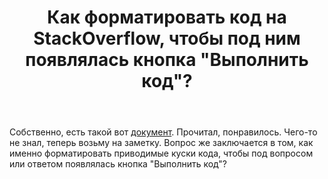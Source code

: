 ﻿---
title: "Как форматировать код на StackOverflow, чтобы под ним появлялась кнопка &quot;Выполнить код&quot;?"
se.owner.user_id: 293639
se.owner.display_name: "Quazimorda"
se.owner.link: "https://ru.meta.stackoverflow.com/users/293639/quazimorda"
se.link: "https://ru.meta.stackoverflow.com/questions/10216/%d0%9a%d0%b0%d0%ba-%d1%84%d0%be%d1%80%d0%bc%d0%b0%d1%82%d0%b8%d1%80%d0%be%d0%b2%d0%b0%d1%82%d1%8c-%d0%ba%d0%be%d0%b4-%d0%bd%d0%b0-stackoverflow-%d1%87%d1%82%d0%be%d0%b1%d1%8b-%d0%bf%d0%be%d0%b4-%d0%bd%d0%b8%d0%bc-%d0%bf%d0%be%d1%8f%d0%b2%d0%bb%d1%8f%d0%bb%d0%b0%d1%81%d1%8c-%d0%ba%d0%bd%d0%be%d0%bf%d0%ba%d0%b0-%d0%92%d1%8b%d0%bf%d0%be%d0%bb%d0%bd%d0%b8"
se.question_id: 10216
se.post_type: question
---
<p>Собственно, есть такой вот <a href="https://ru.stackoverflow.com/editing-help">документ</a>. Прочитал, понравилось. Чего-то не знал, теперь возьму на заметку. Вопрос же заключается в том, как именно форматировать приводимые куски кода, чтобы под вопросом или ответом появлялась кнопка "Выполнить код"?</p>
